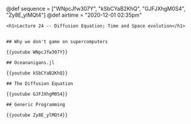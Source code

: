 @def sequence = ["WNpcJfw307Y", "kSbCYaB2KhQ", "GJFJXhgM0S4", "Zy8E_ylMQt4"]
@def airtime = "2020-12-01 02:35pm"
~~~
<h1>Lecture 24 -- Diffusion Equation; Time and Space evolution</h1>
~~~

~~~Airs on: <span class="moment">~~~{{showtime airtime}}~~~ EST</span>~~~

## Why we don't game on supercomputers

{{youtube WNpcJfw307Y}}

## Oceananigans.jl

{{youtube kSbCYaB2KhQ}}

## The Diffusion Equation

{{youtube GJFJXhgM0S4}}

## Generic Programming

{{youtube Zy8E_ylMQt4}}

